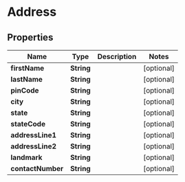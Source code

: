 
# Address

## Properties
Name | Type | Description | Notes
------------ | ------------- | ------------- | -------------
**firstName** | **String** |  |  [optional]
**lastName** | **String** |  |  [optional]
**pinCode** | **String** |  |  [optional]
**city** | **String** |  |  [optional]
**state** | **String** |  |  [optional]
**stateCode** | **String** |  |  [optional]
**addressLine1** | **String** |  |  [optional]
**addressLine2** | **String** |  |  [optional]
**landmark** | **String** |  |  [optional]
**contactNumber** | **String** |  |  [optional]



